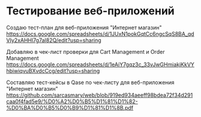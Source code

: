 # Тестирование веб-приложений

Создаю тест-план для веб-приложения "Интернет магазин"
https://docs.google.com/spreadsheets/d/1JUxN1pokGqtCc6ngcSqS8BA_qdVIy2xAHHl7g7aI82Q/edit?usp=sharing

Добавляю в чек-лист проверки для Cart Management и Order Management
https://docs.google.com/spreadsheets/d/1eAiY7gqz3c_33vJwGHmiakjKkVYhbiwiqvuBXvdcCcg/edit?usp=sharing

Составляю тест-кейсы в Qase по чек-листу для веб-приложения "Интернет магазин"
https://github.com/sarcasmary/web/blob/919ed934aeeff98bdea72f34d291caa0f4fad5e9/%D0%A2%D0%B5%D1%81%D1%82-%D0%BA%D0%B5%D0%B9%D1%81%D1%8B.pdf
